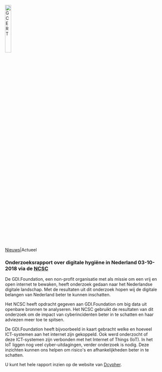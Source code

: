 <a href="/"><img src="https://gcert.nl/over/GCERT_logo_klein.png" width="20%" height="20%" alt="GCERT" border="0" /></a>

[Nieuws](https://GCERT.NL/nieuws/)|Actueel

### Onderzoeksrapport over digitale hygiëne in Nederland 03-10-2018 via de [NCSC](https://www.ncsc.nl/actueel/nieuwsberichten/onderzoeksrapport-digitale-hygiene-nederland.html)
De GDI.Foundation, een non-profit organisatie met als missie om een vrij en open internet te bewaken, heeft onderzoek gedaan naar het Nederlandse digitale landschap. Met de resultaten uit dit onderzoek hopen wij de digitale belangen van Nederland beter te kunnen inschatten.

Het NCSC heeft opdracht gegeven aan GDI.Foundation om big data uit openbare bronnen te analyseren. Het NCSC gebruikt de resultaten van dit onderzoek om de impact van cyberincidenten beter in te schatten en haar adviezen meer toe te spitsen.

De GDI.Foundation heeft bijvoorbeeld in kaart gebracht welke en hoeveel ICT-systemen aan het internet zijn gekoppeld. Ook werd onderzocht of deze ICT-systemen zijn verbonden met het Internet of Things (IoT). In het IoT liggen nog veel cyber-uitdagingen, verder onderzoek is nodig. Deze inzichten kunnen ons helpen om risico's en afhankelijkheden beter in te schatten.

U kunt het hele rapport inzien op de website van [Dcypher](https://www.dcypher.nl/onderzoeksrapport-digitale-hygiene-nederland).
